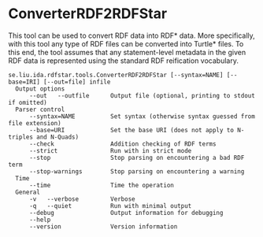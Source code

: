 # ConverterRDF2RDFStar

This tool can be used to convert RDF data into RDF* data. More specifically, with this tool any type of RDF files can be converted into Turtle* files. To this end, the tool assumes that any statement-level metadata in the given RDF data is represented using the standard RDF reification vocabulary.

```
se.liu.ida.rdfstar.tools.ConverterRDF2RDFStar [--syntax=NAME] [--base=IRI] [--out=file] infile
  Output options
      --out   --outfile      Output file (optional, printing to stdout if omitted)
  Parser control
      --syntax=NAME          Set syntax (otherwise syntax guessed from file extension)
      --base=URI             Set the base URI (does not apply to N-triples and N-Quads)
      --check                Addition checking of RDF terms
      --strict               Run with in strict mode
      --stop                 Stop parsing on encountering a bad RDF term
      --stop-warnings        Stop parsing on encountering a warning
  Time
      --time                 Time the operation
  General
      -v   --verbose         Verbose
      -q   --quiet           Run with minimal output
      --debug                Output information for debugging
      --help
      --version              Version information
```